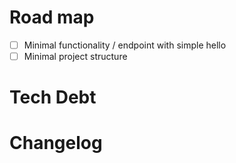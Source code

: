 # Road map

- [ ] Minimal functionality / endpoint with simple hello
- [ ] Minimal project structure

# Tech Debt

# Changelog

